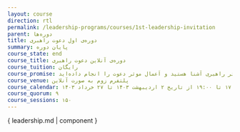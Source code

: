```yaml
---
layout: course
direction: rtl
permalink: /leadership-programs/courses/1st-leadership-invitation
parent: دوره‌ها
title: دوره‌ی اول دعوت راهبری
summary: پایان دوره
course_state: end
course_title: دوره‌ی آنلاین دعوت راهبری
course_tuition: رایگان
course_promise: شما در حالی دوره را ترک می‌کنید که با قلمروی گفتگویی راهبر و اِعمال موثر راهبری آشنا هستید و اَعمال موثر دعوت را انجام داده‌اید
course_venue: پلتفرم زوم به صورت آنلاین
course_calendar: یکشنبه‌ها ساعت ۱۷:۰۰ تا ۱۹:۰۰ از تاریخ ۲ اردیبهشت ۱۴۰۳ تا ۲۷ خرداد ۱۴۰۳
course_quorum: ۹
course_sessions: ۱۵۰
---
```


{ leadership.md | component }
